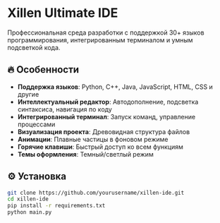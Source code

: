 # Xillen Ultimate IDE

Профессиональная среда разработки с поддержкой 30+ языков программирования, интегрированным терминалом и умным подсветкой кода.

## 🔥 Особенности
- **Поддержка языков**: Python, C++, Java, JavaScript, HTML, CSS и другие
- **Интеллектуальный редактор**: Автодополнение, подсветка синтаксиса, навигация по коду
- **Интегрированный терминал**: Запуск команд, управление процессами
- **Визуализация проекта**: Древовидная структура файлов
- **Анимации**: Плавные частицы в фоновом режиме
- **Горячие клавиши**: Быстрый доступ ко всем функциям
- **Темы оформления**: Темный/светлый режим

## ⚙️ Установка
```bash
git clone https://github.com/yourusername/xillen-ide.git
cd xillen-ide
pip install -r requirements.txt
python main.py
